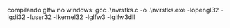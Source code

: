 compilando glfw no windows:
gcc .\nvrstks.c -o .\nvrstks.exe -lopengl32 -lgdi32 -luser32 -lkernel32 -lglfw3 -lglfw3dll